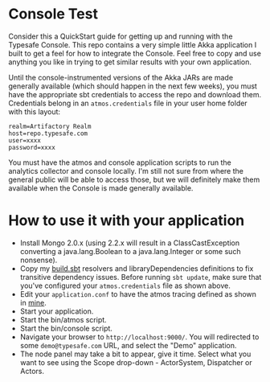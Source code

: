 # Console Test
Consider this a QuickStart guide for getting up and running with the Typesafe Console.  This repo contains a very simple little Akka application I built to get a feel for how to integrate the Console.  Feel free to copy and use anything you like in trying to get similar results with your own application.

Until the console-instrumented versions of the Akka JARs are made generally available (which should happen in the next few weeks), you must have the appropriate sbt credentials to access the repo and download them.  Credentials belong in an `atmos.credentials` file in your user home folder with this layout:

    realm=Artifactory Realm
    host=repo.typesafe.com
    user=xxxx
    password=xxxx

You must have the atmos and console application scripts to run the analytics collector and console locally.  I'm still not sure from where the general public will be able to access those, but we will definitely make them available when the Console is made generally available.

# How to use it with your application
* Install Mongo 2.0.x (using 2.2.x will result in a ClassCastException converting a java.lang.Boolean to a java.lang.Integer or some such nonsense).
* Copy my [build.sbt](https://github.com/jamie-allen/console_demo/blob/master/build.sbt) resolvers and libraryDependencies definitions to fix transitive dependency issues.  Before running `sbt update`, make sure that you've configured your `atmos.credentials` file as shown above.
* Edit your `application.conf` to have the atmos tracing defined as shown in [mine](https://github.com/jamie-allen/console_demo/blob/master/src/main/resources/application.conf).
* Start your application.
* Start the bin/atmos script.
* Start the bin/console script.
* Navigate your browser to `http://localhost:9000/`.  You will redirected to some `demo@typesafe.com` URL, and select the "Demo" application.
* The node panel may take a bit to appear, give it time.  Select what you want to see using the Scope drop-down - ActorSystem, Dispatcher or Actors.